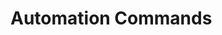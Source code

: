 <!-- TITLE: Automation Commands -->
<!-- SUBTITLE: A quick summary of Automation Commands -->

# Automation Commands